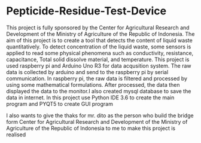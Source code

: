# Pepticide-Residue-Test-Device
This project is fully sponsored by the Center for Agricultural Research and Development of the Ministry of Agriculture of the Republic of Indonesia. 
The aim of this project is to create a tool that detects the content of liquid waste quantitatively.
To detect concentration of the liquid waste, some sensors is applied to read some physical phenomena such as conductivity, resistance, capacitance, Total solid dissolve material, and temperature. 
This project is used raspberry pi and Arduino Uno R3 for data acqusition system. The raw data is collected by arduino and send to the raspberry pi by serial communication.
In raspberry pi, the raw data is filtered and processed by using some mathematical formulations. 
After processed, the data then displayed the data to the monitor.I also created mysql database to save the data in internet.
In this project use Python IDE 3.6 to create the main program and PYQT5 to create GUI program 

I also wants to give the thaks for mr. dito as the person who build the bridge form Center for Agricultural Research and Development of the Ministry of Agriculture of the Republic of Indonesia to me to make this project is realised
